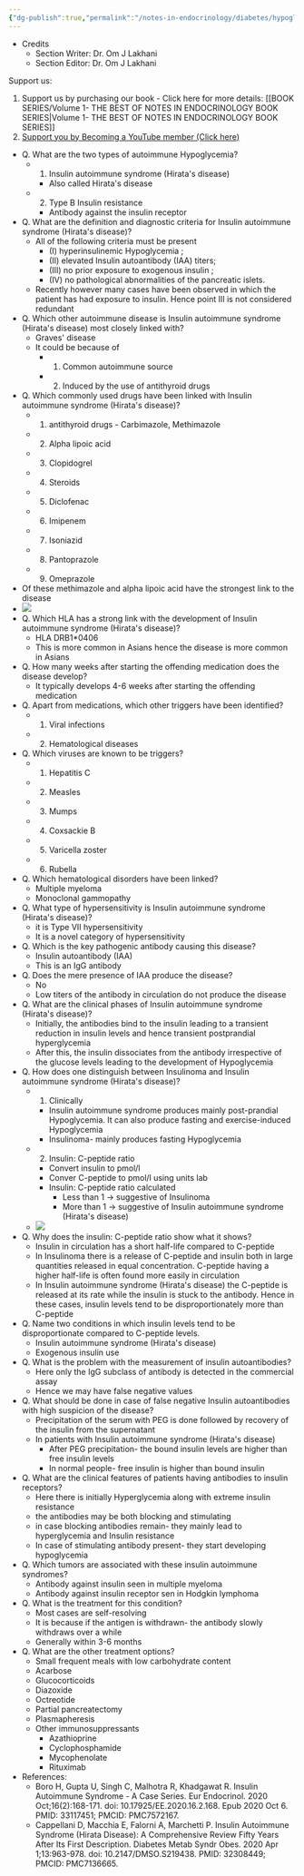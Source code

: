 ```yaml
---
{"dg-publish":true,"permalink":"/notes-in-endocrinology/diabetes/hypoglycemia/insulin-autoimmune-syndrome/"}
---
```


- Credits
	- Section Writer: Dr. Om J Lakhani
	- Section Editor: Dr. Om J Lakhani

Support us:
1. Support us by purchasing our book - Click here for more details: [[BOOK SERIES/Volume 1- THE BEST OF NOTES IN ENDOCRINOLOGY BOOK SERIES\|Volume 1- THE BEST OF NOTES IN ENDOCRINOLOGY BOOK SERIES]]
2. [Support you by Becoming a YouTube member (Click here)](https://www.youtube.com/channel/UC6zQSf7dLDqfQOeM4mNUBTQ/join)


- Q. What are the two types of autoimmune  Hypoglycemia?
    - 1.  Insulin autoimmune syndrome (Hirata's disease) 
        - Also called Hirata's disease
    - 2. Type B  Insulin resistance 
        - Antibody against the insulin receptor
- Q. What are the definition and diagnostic criteria for  Insulin autoimmune syndrome (Hirata's disease)?
    - All of the following criteria must be present
        - (I)  hyperinsulinemic  Hypoglycemia  ; 
        - (II) elevated  Insulin autoantibody  (IAA) titers; 
        - (III) no prior exposure to exogenous  insulin ; 
        - (IV) no pathological abnormalities of the pancreatic islets.
    - Recently however many cases have been observed in which the patient has had exposure to insulin. Hence point III is not considered redundant 
- Q. Which other autoimmune disease is  Insulin autoimmune syndrome (Hirata's disease)  most closely linked with?
    -  Graves' disease 
    - It could be because of 
        - 1. Common autoimmune source
        - 2. Induced by the use of  antithyroid drugs 
- Q.  Which commonly used drugs have been linked with  Insulin autoimmune syndrome (Hirata's disease)?
    - 1.  antithyroid drugs  - Carbimazole, Methimazole
    - 2. Alpha lipoic acid
    - 3. Clopidogrel
    - 4. Steroids
    - 5. Diclofenac
    - 6. Imipenem
    - 7. Isoniazid
    - 8. Pantoprazole
    - 9. Omeprazole 
- Of these  methimazole  and  alpha lipoic acid  have the strongest link to the disease 
- ![](https://firebasestorage.googleapis.com/v0/b/firescript-577a2.appspot.com/o/imgs%2Fapp%2FMedical_learning%2FG_-G1XEA7Q.jpg?alt=media&token=a9594d1e-e02b-493b-9411-0648606b1e4b)
- Q. Which HLA has a strong link with the development of  Insulin autoimmune syndrome (Hirata's disease)?
    - HLA DRB1*0406
    - This is more common in Asians hence the disease is more common in Asians
- Q. How many weeks after starting the offending medication does the disease develop?
    - It typically develops 4-6 weeks after starting the offending medication
- Q. Apart from medications, which other triggers have been identified?
    - 1. Viral infections
    - 2. Hematological diseases 
- Q. Which viruses are known to be triggers?
    - 1. Hepatitis C
    - 2. Measles
    - 3. Mumps
    - 4. Coxsackie B
    - 5. Varicella zoster
    - 6. Rubella 
- Q. Which hematological disorders have been linked?
    - Multiple myeloma
    - Monoclonal gammopathy
- Q. What type of hypersensitivity is  Insulin autoimmune syndrome (Hirata's disease)?
    - it is Type VII hypersensitivity 
    - It is a novel category of hypersensitivity
- Q.  Which is the key pathogenic antibody causing this disease?
    - Insulin autoantibody (IAA)
    - This is an IgG antibody 
- Q. Does the mere presence of IAA produce the disease?
    - No
    - Low titers of the antibody in circulation do not produce the disease
- Q.  What are the clinical phases of  Insulin autoimmune syndrome (Hirata's disease)?
    - Initially, the antibodies bind to the insulin leading to a transient reduction in insulin levels and hence transient postprandial hyperglycemia
    - After this, the insulin dissociates from the antibody irrespective of the glucose levels leading to the development of  Hypoglycemia  
- Q. How does one distinguish between  Insulinoma and  Insulin autoimmune syndrome (Hirata's disease)?
    - 1. Clinically
        - Insulin autoimmune syndrome produces mainly post-prandial  Hypoglycemia. It can also produce fasting and exercise-induced  Hypoglycemia 
        - Insulinoma- mainly produces fasting  Hypoglycemia 
    - 2. Insulin: C-peptide ratio
        - Convert insulin to pmol/l
        - Conver C-peptide to pmol/l using units lab
        - Insulin: C-peptide ratio calculated
            - Less than 1 → suggestive of Insulinoma
            - More than 1 → suggestive of  Insulin autoimmune syndrome (Hirata's disease) 
    - ![](https://firebasestorage.googleapis.com/v0/b/firescript-577a2.appspot.com/o/imgs%2Fapp%2FMedical_learning%2FjNUR1DlEkk.png?alt=media&token=fa4aad12-8817-4fd8-a738-829361dfea42)
- Q. Why does the insulin: C-peptide ratio show what it shows?
    - Insulin in circulation has a short half-life compared to C-peptide
    - In  Insulinoma there is a release of C-peptide and insulin both in large quantities released in equal concentration. C-peptide having a higher half-life is often found more easily in circulation 
    - In  Insulin autoimmune syndrome (Hirata's disease)  the  C-peptide is released at its rate while the insulin is stuck to the antibody. Hence in these cases, insulin levels tend to be disproportionately more than  C-peptide 
- Q. Name two conditions in which insulin levels tend to be disproportionate compared to C-peptide levels.
    -  Insulin autoimmune syndrome (Hirata's disease) 
    - Exogenous insulin use 
- Q. What is the problem with the measurement of insulin autoantibodies?
    - Here only the IgG subclass of antibody is detected in the commercial assay
    - Hence we may have false negative values
- Q. What should be done in case of false negative Insulin autoantibodies with high suspicion of the disease?
    - Precipitation of the serum with PEG is done followed by recovery of the insulin from the supernatant 
    - In patients with  Insulin autoimmune syndrome (Hirata's disease) 
        - After PEG precipitation- the bound insulin levels are higher than free insulin levels
        - In normal people- free insulin is higher than bound insulin
- Q. What are the clinical features of patients having antibodies to insulin receptors?
    - Here there is initially Hyperglycemia along with extreme insulin resistance
    - the antibodies may be both blocking and stimulating
    - in case blocking antibodies remain- they mainly lead to hyperglycemia and Insulin resistance
    - In case of stimulating antibody present- they start developing hypoglycemia
- Q. Which tumors are associated with these insulin autoimmune syndromes?
    - Antibody against insulin seen in  multiple myeloma 
    - Antibody against insulin receptor sen in  Hodgkin lymphoma 
- Q. What is the treatment for this condition?
    - Most cases are self-resolving 
    - It is because if the antigen is withdrawn- the antibody slowly withdraws over a while 
    - Generally within 3-6 months
- Q. What are the other treatment options?
    - Small frequent meals with low carbohydrate content
    - Acarbose
    - Glucocorticoids 
    - Diazoxide
    - Octreotide
    - Partial pancreatectomy
    - Plasmapheresis
    - Other immunosuppressants
        - Azathioprine
        - Cyclophosphamide
        - Mycophenolate
        - Rituximab
- References:
    - Boro H, Gupta U, Singh C, Malhotra R, Khadgawat R. Insulin Autoimmune Syndrome - A Case Series. Eur Endocrinol. 2020 Oct;16(2):168-171. doi: 10.17925/EE.2020.16.2.168. Epub 2020 Oct 6. PMID: 33117451; PMCID: PMC7572167.
    - Cappellani D, Macchia E, Falorni A, Marchetti P. Insulin Autoimmune Syndrome (Hirata Disease): A Comprehensive Review Fifty Years After Its First Description. Diabetes Metab Syndr Obes. 2020 Apr 1;13:963-978. doi: 10.2147/DMSO.S219438. PMID: 32308449; PMCID: PMC7136665.
